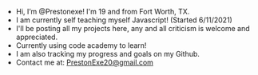 - Hi, I’m @Prestonexe! I'm 19 and from Fort Worth, TX.
- I am currently self teaching myself Javascript! (Started 6/11/2021)
- I'll be posting all my projects here, any and all criticism is welcome and appreciated.
- Currently using code academy to learn!
- I am also tracking my progress and goals on my Github. 
- Contact me at: PrestonExe20@gmail.com
